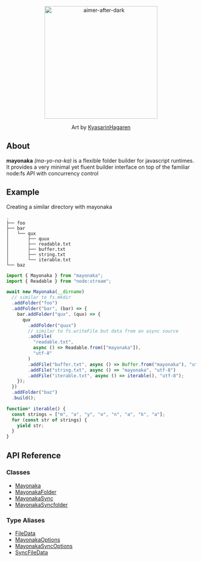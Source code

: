 <div align="center">

<img src="https://github.com/user-attachments/assets/1d00dcf1-f760-4741-bdfc-1af010a05b68" alt="aimer-after-dark" height="300">

Art by [KyasarinHagaren](docs/https://www.reddit.com/user/KyasarinHagaren)

</div>

## About

**mayonaka** _(ma-yo-na-ka)_ is a flexible folder builder for javascript runtimes. It provides a very minimal yet fluent builder interface on top of the familiar node:fs API with concurrency control

## Example

Creating a similar directory with mayonaka

```plaintext
.
├── foo
├── bar
│   └── qux
│       ├── quux
│       ├── readable.txt
│       ├── buffer.txt
│       ├── string.txt
│       └── iterable.txt
└── baz
```

```typescript
import { Mayonaka } from "mayonaka";
import { Readable } from "node:stream";

await new Mayonaka(__dirname)
  // similar to fs.mkdir
  .addFolder("foo")
  .addFolder("bar", (bar) => {
    bar.addFolder("qux", (qux) => {
      qux
        .addFolder("quux")
        // similar to fs.writeFile but data from an async source
        .addFile(
          "readable.txt",
          async () => Readable.from(["mayonaka"]),
          "utf-8"
        )
        .addFile("buffer.txt", async () => Buffer.from("mayonaka"), "utf-8")
        .addFile("string.txt", async () => "mayonaka", "utf-8")
        .addFile("iterable.txt", async () => iterable(), "utf-8");
    });
  })
  .addFolder("baz")
  .build();

function* iterable() {
  const strings = ["m", "a", "y", "o", "n", "a", "k", "a"];
  for (const str of strings) {
    yield str;
  }
}
```

## API Reference

### Classes

- [Mayonaka](docs/Class.Mayonaka.md)
- [MayonakaFolder](docs/Class.MayonakaFolder.md)
- [MayonakaSync](docs/Class.MayonakaSync.md)
- [MayonakaSyncfolder](docs/Class.MayonakaSyncfolder.md)

### Type Aliases

- [FileData](docs/TypeAlias.FileData.md)
- [MayonakaOptions](docs/TypeAlias.MayonakaOptions.md)
- [MayonakaSyncOptions](docs/TypeAlias.MayonakaSyncOptions.md)
- [SyncFileData](docs/TypeAlias.SyncFileData.md)
